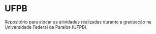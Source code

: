 # UFPB
Repositório para alocar as atividades realizadas durante a graduação na Universidade Federal da Paraíba (UFPB).
